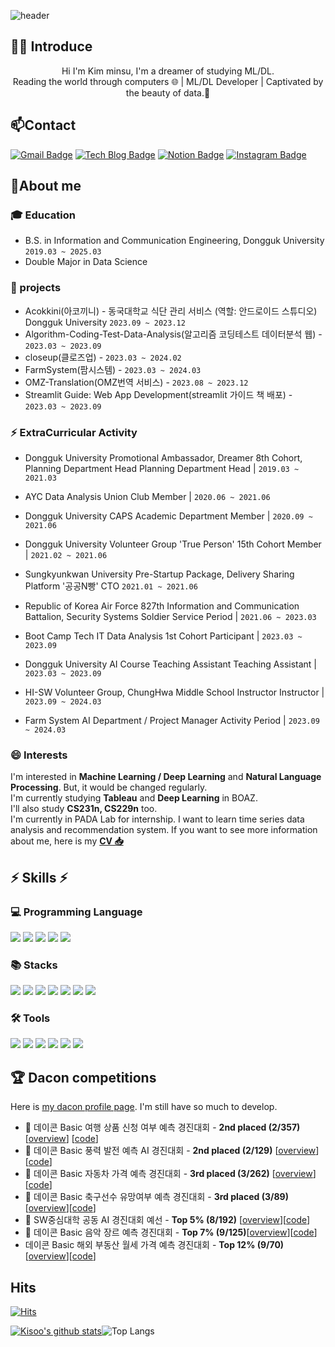 ![header](https://capsule-render.vercel.app/api?type=wave&color=3476DE&height=300&section=header&text=Bluemisofficial&fontSize=80)

## 🙋‍♂️ Introduce
<div align="center">
Hi I'm Kim minsu, I'm a dreamer of studying ML/DL. <br>Reading the world through computers 🌐 | ML/DL Developer | Captivated by the beauty of data.👋
</div>


## 📫Contact
[![Gmail Badge](https://img.shields.io/badge/-Gmail-c14438?style=flat-square&logo=Gmail&logoColor=white&link=mailto:kms4024@gmail.com)](mailto:kms4024@gmail.com) 
[![Tech Blog Badge](https://img.shields.io/badge/-Tech%20blog-black?style=flat-square&logo=velog&link=https://velog.io/@khwee2000/posts)](https://velog.io/@khwee2000/posts)
[![Notion Badge](https://img.shields.io/badge/-Notion-000?style=flat-square&logo=notion&logoColor=white&link=https://www.notion.so/4c2f27f7472840d5a44a8c96c8b356c8)](https://www.notion.so/4c2f27f7472840d5a44a8c96c8b356c8)
[![Instagram Badge](https://img.shields.io/badge/-Instagram-5851DB?style=flat-square&logo=instagram&logoColor=white&link=https://www.instagram.com/bluenims/)](https://www.instagram.com/bluenims/)


## 🔭About me

### :mortar_board: Education
- B.S. in Information and Communication Engineering, Dongguk University `2019.03 ~ 2025.03`
- Double Major in Data Science

### 🔭 projects
- Acokkini(아코끼니) - 동국대학교 식단 관리 서비스 (역할: 안드로이드 스튜디오) Dongguk University `2023.09 ~ 2023.12`
- Algorithm-Coding-Test-Data-Analysis(알고리즘 코딩테스트 데이터분석 웹) - `2023.03 ~ 2023.09`
- closeup(클로즈업) - `2023.03 ~ 2024.02`
- FarmSystem(팜시스템) - `2023.03 ~ 2024.03`
- OMZ-Translation(OMZ번역 서비스) - `2023.08 ~ 2023.12`
- Streamlit Guide: Web App Development(streamlit 가이드 책 배포) - `2023.03 ~ 2023.09`


### ⚡ ExtraCurricular Activity
- Dongguk University Promotional Ambassador, Dreamer 8th Cohort, Planning Department Head
Planning Department Head | ```2019.03 ~ 2021.03```

- AYC Data Analysis Union Club
Member | ```2020.06 ~ 2021.06```

- Dongguk University CAPS Academic Department
Member | ```2020.09 ~ 2021.06```

- Dongguk University Volunteer Group 'True Person' 15th Cohort
Member | ```2021.02 ~ 2021.06```

- Sungkyunkwan University Pre-Startup Package, Delivery Sharing Platform '공공N빵' CTO
```2021.01 ~ 2021.06```

- Republic of Korea Air Force 827th Information and Communication Battalion, Security Systems Soldier
Service Period | ```2021.06 ~ 2023.03```

- Boot Camp Tech IT Data Analysis 1st Cohort
Participant | ```2023.03 ~ 2023.09```

- Dongguk University AI Course Teaching Assistant
Teaching Assistant | ```2023.03 ~ 2023.09```

- HI-SW Volunteer Group, ChungHwa Middle School Instructor
Instructor | ```2023.09 ~ 2024.03```

- Farm System AI Department / Project Manager
Activity Period | ```2023.09 ~ 2024.03```


### 😄 Interests
I'm interested in **Machine Learning / Deep Learning** and **Natural Language Processing**. But, it would be changed regularly. <br>
I'm currently studying **Tableau** and **Deep Learning** in BOAZ.<br>
I'll also study **CS231n, CS229n** too.<br>
I'm currently in PADA Lab for internship. I want to learn time series data analysis and recommendation system.
If you want to see more information about me, here is my [**CV 📥**](https://github.com/Kisooofficial/CV/blob/main/%EA%B4%91%EC%9A%B4%EB%8C%80_%EA%B9%80%EA%B8%B0%EC%88%98_CV.pdf)

<div>

## ⚡ Skills ⚡

  ### 💻 Programming Language
  <img src="https://img.shields.io/badge/python-3776AB?style=flat-square&logo=python&logoColor=white">
  <img src="https://img.shields.io/badge/R-276DC3?style=flat-square&logo=R&logoColor=white">
  <img src="https://img.shields.io/badge/Java-276DC3?style=flat-square&logo=OpenJDK&logoColor=white">
  <img src="https://img.shields.io/badge/C-276DC3?style=flat-square&logo=C&logoColor=white">
  <img src="https://img.shields.io/badge/mysql-4479A1?style=flat-square&logo=mysql&logoColor=white"> <br/> 
 
  ### 📚 Stacks
  <img src="https://img.shields.io/badge/Pandas-150458?style=flat-square&logo=Pandas&logoColor=white">
  <img src="https://img.shields.io/badge/Numpy-150458?style=flat-square&logo=Numpy&logoColor=white">
  <img src="https://img.shields.io/badge/scikit-learn-F7931E?style=flat&logo=scikit-learn&logoColor=white"/>
  <img src="https://img.shields.io/badge/TensorFlow-FF6F00?style=flat&logo=TensorFlow&logoColor=white"/> 
  <img src="https://img.shields.io/badge/PyTorch-EE4C2C?style=flat-square&logo=PyTorch&logoColor=white">
  <img src="https://img.shields.io/badge/Matplotlib-00ffff?style=flat-square&logo=Matplotlib&logoColor=black">
  <img src="https://img.shields.io/badge/Keras-D00000?style=flat-square&logo=Keras&logoColor=white"> <br/> 
  
  ### 🛠 Tools
  <img src="https://img.shields.io/badge/Visual Studio Code-007ACC?style=flat&logo=Visual Studio Code&logoColor=white"/>
  <img src="https://img.shields.io/badge/Google Colab-F9AB00?style=flat&logo=Google Colab&logoColor=white"/>
  <img src="https://img.shields.io/badge/Jupyter-F37626?style=flat&logo=Jupyter&logoColor=white"/>  
  <img src="https://img.shields.io/badge/Anaconda-44A833?style=flat&logo=Anaconda&logoColor=white"/> 
  <img src="https://img.shields.io/badge/Tableau-E97627?style=flat-square&logo=Tableau&logoColor=white"/>
  <img src="https://img.shields.io/badge/NodeXL-217346?style=flat-square&logo=Microsoft Excel&logoColor=white"/>


 </div>
 
## 🏆 Dacon competitions
Here is [my dacon profile page](https://dacon.io/myprofile/427011/home). I'm still have so much to develop.
- 🏅 데이콘 Basic 여행 상품 신청 여부 예측 경진대회 - **2nd placed (2/357)** [[overview](https://dacon.io/competitions/official/235959/overview/description)] [[code](https://dacon.io/codeshare/6479)]
- 🏅 데이콘 Basic 풍력 발전 예측 AI 경진대회 - **2nd placed (2/129)** [[overview](https://dacon.io/competitions/official/236066/overview/description)] [[code](https://dacon.io/competitions/official/236066/codeshare/7738?page=1&dtype=recent)]
- 🏅 데이콘 Basic 자동차 가격 예측 경진대회 - **3rd placed (3/262)** [[overview](https://dacon.io/competitions/official/236114/overview/description)][[code](https://dacon.io/competitions/official/236114/codeshare/8456?page=1&dtype=recent)]
- 🏅 데이콘 Basic 축구선수 유망여부 예측 경진대회 - **3rd placed (3/89)** [[overview](https://dacon.io/competitions/open/236031/overview/description)][[code](https://dacon.io/competitions/open/236031/codeshare/7115?page=1&dtype=recent)]
- 🥉 SW중심대학 공동 AI 경진대회 예선 - **Top 5% (8/192)** [[overview](https://dacon.io/competitions/official/235902/overview/description)][[code](https://dacon.io/competitions/official/235902/codeshare/6157?page=1&dtype=vote)]
- 🥉 데이콘 Basic 음악 장르 예측 경진대회 - **Top 7% (9/125)**[[overview](https://dacon.io/competitions/official/236056/overview/descriptionhttps://dacon.io/competitions/official/236056/overview/description)][[code](https://dacon.io/competitions/official/236056/codeshare/7526?page=1&dtype=recent)]
- 데이콘 Basic 해외 부동산 월세 가격 예측 경진대회 - **Top 12% (9/70)** [[overview](https://dacon.io/competitions/open/236044/overview/description)][[code](https://dacon.io/competitions/open/236044/codeshare/7348?page=1&dtype=recent)]

## Hits
  [![Hits](https://hits.seeyoufarm.com/api/count/incr/badge.svg?url=https%3A%2F%2Fgithub.com%2Fkhwee2000)](https://hits.seeyoufarm.com)

[![Kisoo's github stats](https://github-readme-stats.vercel.app/api?username=khwee2000&show_icons=true&theme=tokyonight)](https://github.com/khwee2000)![Top Langs](https://github-readme-stats.vercel.app/api/top-langs/?username=khwee2000&layout=compact&theme=tokyonight)
